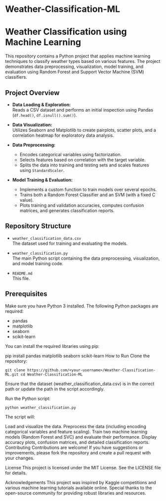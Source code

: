 # Weather-Classification-ML

# Weather Classification using Machine Learning

This repository contains a Python project that applies machine learning techniques to classify weather types based on various features. The project demonstrates data preprocessing, visualization, model training, and evaluation using Random Forest and Support Vector Machine (SVM) classifiers.

## Project Overview

- **Data Loading & Exploration:**  
  Reads a CSV dataset and performs an initial inspection using Pandas (`df.head()`, `df.isnull().sum()`).

- **Data Visualization:**  
  Utilizes Seaborn and Matplotlib to create pairplots, scatter plots, and a correlation heatmap for exploratory data analysis.

- **Data Preprocessing:**  
  - Encodes categorical variables using factorization.  
  - Selects features based on correlation with the target variable.  
  - Splits the data into training and testing sets and scales features using `StandardScaler`.

- **Model Training & Evaluation:**  
  - Implements a custom function to train models over several epochs.  
  - Trains both a Random Forest Classifier and an SVM (with a fixed C value).  
  - Plots training and validation accuracies, computes confusion matrices, and generates classification reports.

## Repository Structure

- `weather_classification_data.csv`  
  The dataset used for training and evaluating the models.

- `weather_classification.py`  
  The main Python script containing the data preprocessing, visualization, and model training code.

- `README.md`  
  This file.

## Prerequisites

Make sure you have Python 3 installed. The following Python packages are required:
- pandas
- matplotlib
- seaborn
- scikit-learn

You can install the required libraries using pip:

pip install pandas matplotlib seaborn scikit-learn
How to Run
Clone the repository:


`git clone https://github.com/<your-username>/Weather-Classification-ML.git
cd Weather-Classification-ML`

Ensure that the dataset (weather_classification_data.csv) is in the correct path or update the path in the script accordingly.

Run the Python script:

`python weather_classification.py`

The script will:

Load and visualize the data.
Preprocess the data (including encoding categorical variables and feature scaling).
Train two machine learning models (Random Forest and SVC) and evaluate their performance.
Display accuracy plots, confusion matrices, and detailed classification reports.
Contributing
Contributions are welcome! If you have suggestions or improvements, please fork the repository and create a pull request with your changes.

License
This project is licensed under the MIT License. See the LICENSE file for details.

Acknowledgements
This project was inspired by Kaggle competitions and various machine learning tutorials available online. Special thanks to the open-source community for providing robust libraries and resources.










